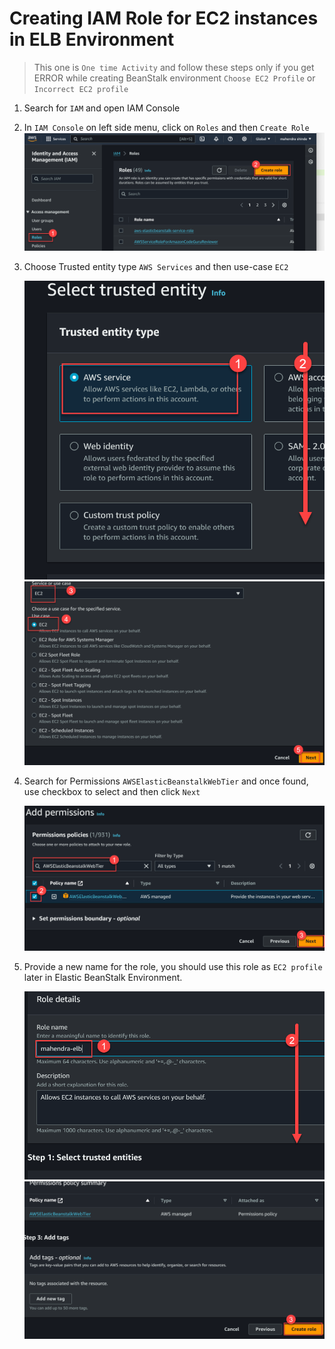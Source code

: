 # Creating IAM Role for EC2 instances in ELB Environment

> This one is `One time Activity` and follow these steps only if you get ERROR while creating BeanStalk environment `Choose EC2 Profile` or `Incorrect EC2 profile`

1. Search for  `IAM` and open IAM Console
1. In `IAM Console` on left side menu, click on `Roles` and then `Create Role`
    ![Bean-1](../demos/steps-screenshots/bean-1.png)

1. Choose Trusted entity type `AWS Services` and then use-case `EC2`

    ![Bean-2](../demos/steps-screenshots/bean-2.png)
    ![Bean-3](../demos/steps-screenshots/bean-3.png)


1.  Search for Permissions `AWSElasticBeanstalkWebTier` and once found, use checkbox to select and then click `Next`

    ![Bean-4](../demos/steps-screenshots/bean-4.png)

1.  Provide a new name for the role, you should use this role as `EC2 profile` later in Elastic BeanStalk Environment.

    ![Bean-5](../demos/steps-screenshots/bean-5.png)
    ![Bean-6](../demos/steps-screenshots/bean-6.png)